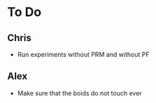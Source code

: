 # To Do

## Chris

- Run experiments without PRM and without PF

## Alex

- Make sure that the boids do not touch ever
